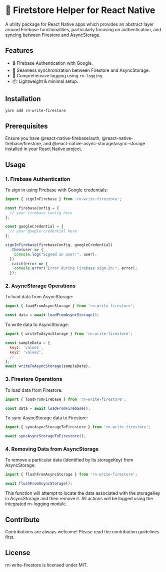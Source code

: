 # 🚀 Firetstore Helper for React Native

A utility package for React Native apps which provides an abstract layer around Firebase functionalities, particularly focusing on authentication, and syncing between Firestore and AsyncStorage.

## Features

- 🔒 Firebase Authentication with Google.
- 💾 Seamless synchronization between Firestore and AsyncStorage.
- 📖 Comprehensive logging using `rn-logging`.
- 📦 Lightweight & minimal setup.

## Installation

```bash
yarn add rn-write-firestore
```

## Prerequisites

Ensure you have @react-native-firebase/auth, @react-native-firebase/firestore, and @react-native-async-storage/async-storage installed in your React Native project.

## Usage

### 1. Firebase Authentication

To sign in using Firebase with Google credentials:

```Javascript
import { signInFirebase } from 'rn-write-firestore';

const firebaseConfig = {
  // your firebase config here
};

const googleCredential = {
  // your google credential here
};

signInFirebase(firebaseConfig, googleCredential)
  .then(user => {
    console.log("Signed in user:", user);
  })
  .catch(error => {
    console.error("Error during Firebase sign-in:", error);
  });

```


### 2. AsyncStorage Operations

To load data from AsyncStorage:
```Javascript
import { loadFromAsyncStorage } from 'rn-write-firestore';

const data = await loadFromAsyncStorage();

```


To write data to AsyncStorage:

```Javascript
import { writeToAsyncStorage } from 'rn-write-firestore';

const sampleData = {
  key1: 'value1',
  key2: 'value2',
  // ...
};
await writeToAsyncStorage(sampleData);

```


### 3. Firestore Operations

To load data from Firestore:

```Javascript
import { loadFromFirebase } from 'rn-write-firestore';

const data = await loadFromFirebase();

```

To sync AsyncStorage data to Firestore:

```Javascript
import { syncAsyncStorageToFirestore } from 'rn-write-firestore';

await syncAsyncStorageToFirestore();

```

### 4. Removing Data from AsyncStorage

To remove a particular data (identified by its storageKey) from AsyncStorage:

```javascript
import { flushFromAsyncStorage } from 'rn-write-firestore';

await flushFromAsyncStorage();
```

This function will attempt to locate the data associated with the storageKey in AsyncStorage and then remove it. All actions will be logged using the integrated rn-logging module.

## Contribute

Contributions are always welcome! Please read the contribution guidelines first.

## License

rn-write-firestore is licensed under MIT.

